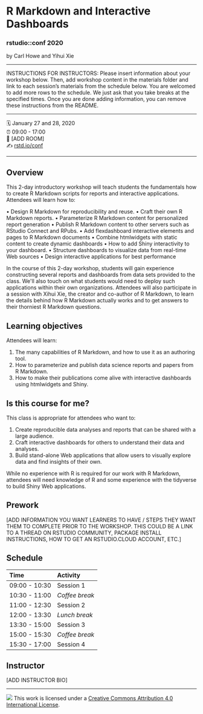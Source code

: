 R Markdown and Interactive Dashboards
================

### rstudio::conf 2020

by Carl Howe and Yihui Xie

-----

INSTRUCTIONS FOR INSTRUCTORS: Please insert information about your
workshop below. Then, add workshop content in the materials folder and
link to each session’s materials from the schedule below. You are
welcomed to add more rows to the schedule. We just ask that you take
breaks at the specified times. Once you are done adding information, you
can remove these instructions from the README.

-----

:spiral_calendar: January 27 and 28, 2020  
:alarm_clock:     09:00 - 17:00  
:hotel:           \[ADD ROOM\]  
:writing_hand:    [rstd.io/conf](http://rstd.io/conf)

-----

## Overview

This 2-day introductory workshop will teach students the fundamentals how to create R Markdown scripts for reports and interactive applications. Attendees will learn how to:

• Design R Markdown for reproducibility and reuse.
• Craft their own R Markdown reports.
• Parameterize R Markdown content for personalized report generation
• Publish R Markdown content to other servers such as RStudio Connect and RPubs.
• Add flexdashboard interactive elements and pages to R Markdown documents
• Combine htmlwidgets with static content to create dynamic dashboards
• How to add Shiny interactivity to your dashboard.
• Structure dashboards to visualize data from real-time Web sources
• Design interactive applications for best performance

In the course of this 2-day workshop, students will gain experience constructing several reports and dashboards from data sets provided to the class. We'll also touch on what students would need to deploy such applications within their own organizations. Attendees will also participate in a session with Xihui Xie, the creator and co-author of R Markdown, to learn the details behind how R Markdown actually works and to get answers to their thorniest R Markdown questions.



## Learning objectives

Attendees will learn:

1. The many capabilities of R Markdown, and how to use it as an authoring tool.
2. How to parameterize and publish data science reports and papers from R Markdown.
3. How to make their publications come alive with interactive dashboards using htmlwidgets and Shiny.



## Is this course for me?

This class is appropriate for attendees who want to:

1. Create reproducible data analyses and reports that can be shared with a large audience.
2. Craft interactive dashboards for others to understand their data and analyses. 
3. Build stand-alone Web applications that allow users to visually explore data and find insights of their own.

While no experience with R is required for our work with R Markdown, attendees will need knowledge of R and some experience with the tidyverse to build Shiny Web applications.



## Prework

\[ADD INFORMATION YOU WANT LEARNERS TO HAVE / STEPS THEY WANT THEM TO
COMPLETE PRIOR TO THE WORKSHOP. THIS COULD BE A LINK TO A THREAD ON
RSTUDIO COMMUNITY, PACKAGE INSTALL INSTRUCTIONS, HOW TO GET AN
RSTUDIO.CLOUD ACCOUNT, ETC.\]

## Schedule

| Time          | Activity         |
| :------------ | :--------------- |
| 09:00 - 10:30 | Session 1        |
| 10:30 - 11:00 | *Coffee break*   |
| 11:00 - 12:30 | Session 2        |
| 12:00 - 13:30 | *Lunch break*    |
| 13:30 - 15:00 | Session 3        |
| 15:00 - 15:30 | *Coffee break*   |
| 15:30 - 17:00 | Session 4        |

## Instructor

\[ADD INSTRUCTOR BIO\]

-----

![](https://i.creativecommons.org/l/by/4.0/88x31.png) This work is
licensed under a [Creative Commons Attribution 4.0 International
License](https://creativecommons.org/licenses/by/4.0/).
